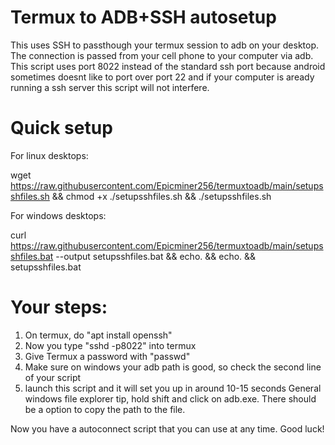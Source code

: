 # Termux to ADB+SSH autosetup
This uses SSH to passthough your termux session to adb on your desktop. The connection is passed from your cell phone to your computer via adb. This script uses port 8022 instead of the standard ssh port because android sometimes doesnt like to port over port 22 and if your computer is aready running a ssh server this script will not interfere.

# Quick setup

For linux desktops:

wget https://raw.githubusercontent.com/Epicminer256/termuxtoadb/main/setupsshfiles.sh && chmod +x ./setupsshfiles.sh && ./setupsshfiles.sh

For windows desktops:

curl https://raw.githubusercontent.com/Epicminer256/termuxtoadb/main/setupsshfiles.bat --output setupsshfiles.bat && echo. && echo. && setupsshfiles.bat


# Your steps:

1) On termux, do "apt install openssh"
2) Now you type "sshd -p8022" into termux
3) Give Termux a password with "passwd"
4) Make sure on windows your adb path is good, so check the second line of your script
5) launch this script and it will set you up in around 10-15 seconds
General windows file explorer tip, hold shift and click on adb.exe. There should be a option to copy the path to the file.

Now you have a autoconnect script that you can use at any time. Good luck!
